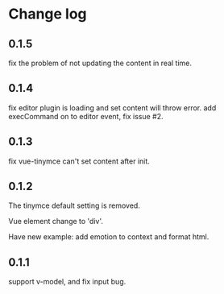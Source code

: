 # Change log

## 0.1.5

fix the problem of not updating the content in real time.

## 0.1.4

fix editor plugin is loading and set content will throw error.
add execCommand on to editor event, fix issue #2.

## 0.1.3

fix vue-tinymce can't set content after init.

## 0.1.2

The tinymce default setting is removed.

Vue element change to 'div'.

Have new example: add emotion to context and format html.

## 0.1.1

support v-model, and fix input bug.